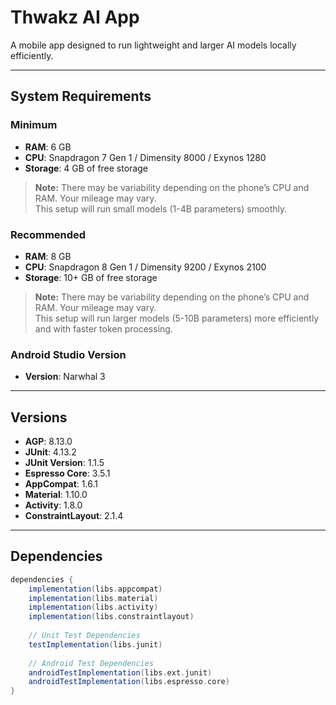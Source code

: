 # Thwakz AI App

A mobile app designed to run lightweight and larger AI models locally efficiently.

---

## System Requirements

### Minimum

- **RAM**: 6 GB
- **CPU**: Snapdragon 7 Gen 1 / Dimensity 8000 / Exynos 1280
- **Storage**: 4 GB of free storage

> **Note:** There may be variability depending on the phone’s CPU and RAM. Your mileage may vary.  
> This setup will run small models (1-4B parameters) smoothly.

### Recommended

- **RAM**: 8 GB
- **CPU**: Snapdragon 8 Gen 1 / Dimensity 9200 / Exynos 2100
- **Storage**: 10+ GB of free storage

> **Note:** There may be variability depending on the phone’s CPU and RAM. Your mileage may vary.  
> This setup will run larger models (5-10B parameters) more efficiently and with faster token processing.

### Android Studio Version

- **Version**: Narwhal 3

---

## Versions

- **AGP**: 8.13.0
- **JUnit**: 4.13.2
- **JUnit Version**: 1.1.5
- **Espresso Core**: 3.5.1
- **AppCompat**: 1.6.1
- **Material**: 1.10.0
- **Activity**: 1.8.0
- **ConstraintLayout**: 2.1.4

---

## Dependencies

```gradle
dependencies {
    implementation(libs.appcompat)
    implementation(libs.material)
    implementation(libs.activity)
    implementation(libs.constraintlayout)
    
    // Unit Test Dependencies
    testImplementation(libs.junit)
    
    // Android Test Dependencies
    androidTestImplementation(libs.ext.junit)
    androidTestImplementation(libs.espresso.core)
}
